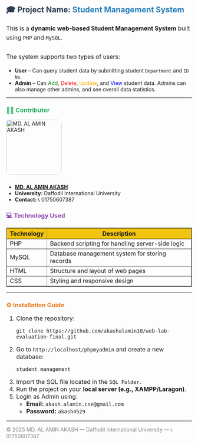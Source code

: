 <h2 style="color: #2c3e50;">🎓 Project Name: <span style="color:#2980b9;">Student Management System</span></h2>

<p style="font-size: 16px; line-height: 1.6;">
  This is a <strong>dynamic web-based Student Management System</strong> built using <code>PHP</code> and <code>MySQL</code>.<br><br>
  The system supports two types of users:
  <ul>
    <li><strong>User</strong> – Can query student data by submitting student <code>Department</code> and <code>ID No</code>.</li>
    <li><strong>Admin</strong> – Can <span style="color:green;">Add</span>, <span style="color:red;">Delete</span>, <span style="color:orange;">Update</span>, and <span style="color:blue;">View</span> student data. Admins can also manage other admins, and see overall data statistics.</li>
  </ul>
</p>

<hr>

<h3 style="color: #27ae60;">👨‍💻 Contributor</h3>

<img src="assets/akash.jpg" alt="MD. AL AMIN AKASH" width="150" style="border-radius: 10px; margin-bottom: 10px;">

<ul>
  <li><a href="https://github.com/akashalamin10" target="_blank"><strong>MD. AL AMIN AKASH</strong></a></li>
  <li><strong>University:</strong> Daffodil International University</li>
  <li><strong>Contact:</strong> 📞 01750607387</li>
</ul>

<h3 style="color: #8e44ad;">💻 Technology Used</h3>

<table border="1" cellpadding="8" cellspacing="0" style="border-collapse: collapse; font-size: 16px;">
  <thead style="background-color: #f1c40f;">
    <tr>
      <th>Technology</th>
      <th>Description</th>
    </tr>
  </thead>
  <tbody>
    <tr>
      <td>PHP</td>
      <td>Backend scripting for handling server-side logic</td>
    </tr>
    <tr>
      <td>MySQL</td>
      <td>Database management system for storing records</td>
    </tr>
    <tr>
      <td>HTML</td>
      <td>Structure and layout of web pages</td>
    </tr>
    <tr>
      <td>CSS</td>
      <td>Styling and responsive design</td>
    </tr>
  </tbody>
</table>

<hr>

<h3 style="color: #e67e22;">⚙️ Installation Guide</h3>
<ol style="font-size: 16px;">
  <li>Clone the repository:
    <pre><code>git clone https://github.com/akashalamin10/web-lab-evaluation-final.git</code></pre>
  </li>
  <li>Go to <code>http://localhost/phpmyadmin</code> and create a new database:
    <pre><code>student_management</code></pre>
  </li>
  <li>Import the SQL file located in the <code>SQL Folder</code>.</li>
  <li>Run the project on your <strong>local server (e.g., XAMPP/Laragon)</strong>.</li>
  <li>Login as Admin using:
    <ul>
      <li><strong>Email:</strong> <code>akash.alamin.cse@gmail.com</code></li>
      <li><strong>Password:</strong> <code>akash4529</code></li>
    </ul>
  </li>
</ol>

<hr>

<p style="color: gray;">© 2025 MD. AL AMIN AKASH — Daffodil International University — 📞 01750607387</p>
